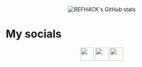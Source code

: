 <div align="center">

  ![REFH4CK's GitHub stats](https://github-readme-stats.vercel.app/api?username=REFH4CK&show_icons=true&locale=es&theme=dark#gh-dark-mode-only)

</div>

<h1>My socials</h1>
<div align="center">
  <a href="https://x.com/AndresEHR29" align="center" style="text-decoration: none;">
    <img src="https://svgl.app/library/x_dark.svg" alt="" width="35">
  </a>
  <a href="https://www.instagram.com/r3fh4ck.dev/" align="center" style="text-decoration: none;">
    <img src="https://svgl.app/library/instagram_dark.svg" alt="" width="35">
  </a>  
  <a href="https://www.linkedin.com/in/andresehr29/" align="center" style="text-decoration: none;">
    <img src="https://svgl.app/library/linkedin.svg" alt="" width="35">
  </a>  
</div>
